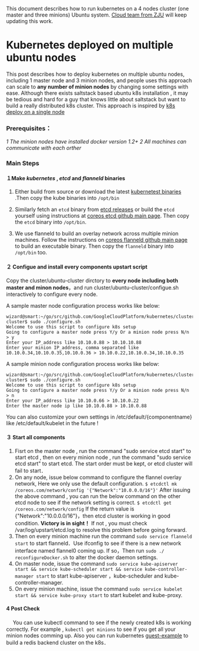 
This document describes how to run kubernetes on a 4 nodes cluster (one master and three minions) Ubuntu system. [Cloud team from ZJU](https://github.com/ZJU-SEL) will keep updating this work.

# Kubernetes deployed on multiple ubuntu nodes

This post describes how to deploy kubernetes on multiple ubuntu nodes, including 1 master node and 3 minion nodes, and people uses this approach can scale to **any number of minion nodes** by changing some settings with ease.
Although there exists saltstack based ubuntu k8s installation ,  it may be tedious and hard for a guy that knows little about saltstack but want to build a really distributed k8s cluster. This approach is inspired by [k8s deploy on a single node](https://github.com/GoogleCloudPlatform/kubernetes/blob/master/docs/getting-started-guides/ubuntu_single_node.md)

### **Prerequisites：**

*1 The minion nodes have installed docker version 1.2+* 
*2  All machines can communicate with each orther*


### **Main Steps**
#### １Make *kubernetes* , *etcd* and *flanneld* binaries

1. Either build from source or download the latest [kubernetest binaries](https://github.com/GoogleCloudPlatform/kubernetes/blob/master/docs/getting-started-guides/binary_release.md) .Then copy the kube binaries into `/opt/bin` 

2.  Similarly fetch an `etcd` binary from [etcd releases](https://github.com/coreos/etcd/releases) or build the `etcd` yourself using instructions at [coreos etcd github main page](https://github.com/coreos/etcd). Then copy the `etcd` binary into `/opt/bin`.
 
3. We use flanneld to build an overlay network across multiple minion machines. Follow  the instructions on [coreos flanneld github main page](https://github.com/coreos/flannel) to build an executable binary. Then copy the `flanneld` binary into `/opt/bin` too.

#### ２ Configue and install every components upstart script

Copy the cluster/ubuntu-cluster dirctory to **every node including both master and minon nodes**，and run cluster/ubuntu-cluster/configue.sh interactively to configure every node.

A sample master node configuration process works like below:
```
wizard@smart:~/go/src/github.com/GoogleCloudPlatform/kubernetes/cluster/ubuntu-cluster$ sudo ./configure.sh 
Welcome to use this script to configure k8s setup
Going to configure a master node press Y/y Or a minion node press N/n > y
Enter your IP_address like 10.10.0.88 > 10.10.10.88
Enter your minion IP_address, comma separated like 10.10.0.34,10.10.0.35,10.10.0.36 > 10.10.0.22,10.10.0.34,10.10.0.35
```

A sample  minion node configuration process works like below:

```
wizard@smart:~/go/src/github.com/GoogleCloudPlatform/kubernetes/cluster/ubuntu-cluster$ sudo ./configure.sh 
Welcome to use this script to configure k8s setup
Going to configure a master node press Y/y Or a minion node press N/n > n
Enter your IP_address like 10.10.0.66 > 10.10.0.22
Enter the master node ip like 10.10.0.88 > 10.10.0.88
```
 You can also customize your own settings in /etc/default/{componentname} like /etc/default/kubelet in the future !

#### ３ Start all components
  1. Fisrt on the master node , run the command "sudo service etcd start"  to start  etcd , then on every minion node , run the command "sudo service etcd start" to start etcd. The  start order must be kept, or etcd cluster will fail to start．
  2. On any node, issue below command to configure the flannel overlay network, Here we only use the default configuration.
`$ etcdctl mk /coreos.com/network/config '{"Network":"10.0.0.0/16"}'`
   After issuing the above command , you can run the below command on the other etcd node to see if the network setting is correct.
`$ etcdctl get /coreos.com/network/config`
  If the return value is {"Network":"10.0.0.0/16"}，then etcd cluster is working in good condition.
   **Victory is in sight！**
  If not , you must check /var/log/upstart/etcd.log to resolve this problem before going forward.
  3. Then on every minion machine run the command `sudo service flanneld start` to start flanneld．Use ifconfig to see if there is a new network interface named flannel0 coming up. If so，Then run `sudo ./ reconfigureDocker.sh` to alter the docker daemon settings.
  4. On master node, issue the command `sudo service kube-apiserver start && service kube-scheduler start && service kube-controller-manager start` to start kube-apiserver ，kube-scheduler and kube-controller-manager.
  5. On every minion machine, issue the command `sudo service kubelet start && service kube-proxy start` to start kubelet and kube-proxy.

#### 4 Post Check
　 You can use kubectl command to see if the newly created k8s is working correctly. For example , `kubectl get minions` to see if you get all your minion nodes comming up. Also you can run kubernetes [guest-example](https://github.com/GoogleCloudPlatform/kubernetes/tree/master/examples/guestbook) to build a redis backend cluster on the k8s．